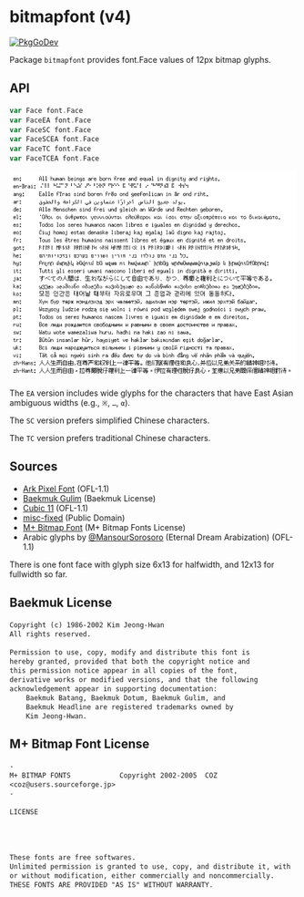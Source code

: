 # bitmapfont (v4)

[![PkgGoDev](https://pkg.go.dev/badge/github.com/hajimehoshi/bitmapfont/v4)](https://pkg.go.dev/github.com/hajimehoshi/bitmapfont/v3)

Package `bitmapfont` provides font.Face values of 12px bitmap glyphs.

## API

```go
var Face font.Face
var FaceEA font.Face
var FaceSC font.Face
var FaceSCEA font.Face
var FaceTC font.Face
var FaceTCEA font.Face
```

![Example](example.png)

The `EA` version includes wide glyphs for the characters that have East Asian ambiguous widths (e.g., `※`, `…`, `α`).

The `SC` version prefers simplified Chinese characters.

The `TC` version prefers traditional Chinese characters.

## Sources

 * [Ark Pixel Font](https://ark-pixel-font.takwolf.com/) (OFL-1.1)
 * [Baekmuk Gulim](https://kldp.net/baekmuk/) (Baekmuk License)
 * [Cubic 11](https://github.com/ACh-K/Cubic-11) (OFL-1.1)
 * [misc-fixed](https://www.cl.cam.ac.uk/~mgk25/ucs-fonts.html) (Public Domain)
 * [M+ Bitmap Font](https://mplus-fonts.osdn.jp/mplus-bitmap-fonts/) (M+ Bitmap Fonts License)
 * Arabic glyphs by [@MansourSorosoro](https://twitter.com/MansourSorosoro) (Eternal Dream Arabization) (OFL-1.1)

There is one font face with glyph size 6x13 for halfwidth, and 12x13 for fullwidth so far.

## Baekmuk License

```
Copyright (c) 1986-2002 Kim Jeong-Hwan
All rights reserved.

Permission to use, copy, modify and distribute this font is
hereby granted, provided that both the copyright notice and
this permission notice appear in all copies of the font,
derivative works or modified versions, and that the following
acknowledgement appear in supporting documentation:
    Baekmuk Batang, Baekmuk Dotum, Baekmuk Gulim, and
    Baekmuk Headline are registered trademarks owned by
    Kim Jeong-Hwan.
```

## M+ Bitmap Font License

```
-
M+ BITMAP FONTS            Copyright 2002-2005  COZ <coz@users.sourceforge.jp>
-

LICENSE




These fonts are free softwares.
Unlimited permission is granted to use, copy, and distribute it, with
or without modification, either commercially and noncommercially.
THESE FONTS ARE PROVIDED "AS IS" WITHOUT WARRANTY.
```
